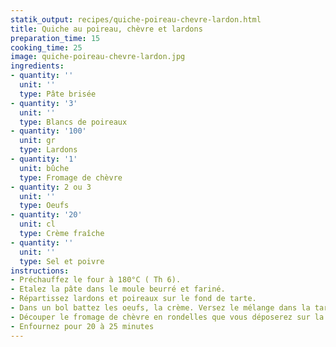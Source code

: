 ```yaml
---
statik_output: recipes/quiche-poireau-chevre-lardon.html
title: Quiche au poireau, chèvre et lardons
preparation_time: 15
cooking_time: 25
image: quiche-poireau-chevre-lardon.jpg
ingredients:
- quantity: ''
  unit: ''
  type: Pâte brisée
- quantity: '3'
  unit: ''
  type: Blancs de poireaux
- quantity: '100'
  unit: gr
  type: Lardons
- quantity: '1'
  unit: bûche
  type: Fromage de chèvre
- quantity: 2 ou 3
  unit: ''
  type: Oeufs
- quantity: '20'
  unit: cl
  type: Crème fraîche
- quantity: ''
  unit: ''
  type: Sel et poivre
instructions:
- Préchauffez le four à 180°C ( Th 6).
- Etalez la pâte dans le moule beurré et fariné.
- Répartissez lardons et poireaux sur le fond de tarte.
- Dans un bol battez les oeufs, la crème. Versez le mélange dans la tarte.
- Découper le fromage de chèvre en rondelles que vous déposerez sur la quiche.
- Enfournez pour 20 à 25 minutes
---
```


